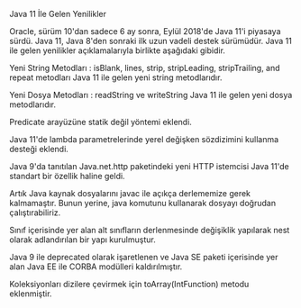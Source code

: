 Java 11 İle Gelen Yenilikler

Oracle, sürüm 10'dan sadece 6 ay sonra, Eylül 2018'de Java 11'i piyasaya sürdü. Java 11, Java 8'den sonraki ilk uzun vadeli destek sürümüdür. Java 11 ile gelen yenilikler açıklamalarıyla birlikte aşağıdaki gibidir.

Yeni String Metodları : isBlank, lines, strip, stripLeading, stripTrailing, and repeat metodları Java 11 ile gelen yeni string metodlarıdır.

Yeni Dosya Metodları : readString ve writeString Java 11 ile gelen yeni dosya metodlarıdır.

Predicate arayüzüne statik değil yöntemi eklendi.

Java 11'de lambda parametrelerinde yerel değişken sözdizimini kullanma desteği eklendi.

Java 9'da tanıtılan Java.net.http paketindeki yeni HTTP istemcisi Java 11'de standart bir özellik haline geldi.

Artık Java kaynak dosyalarını javac ile açıkça derlememize gerek kalmamaştır. Bunun yerine, java komutunu kullanarak dosyayı doğrudan çalıştırabiliriz.

Sınıf içerisinde yer alan alt sınıfların derlenmesinde değişiklik yapılarak nest olarak adlandırılan bir yapı kurulmuştur.

Java 9 ile deprecated olarak işaretlenen ve Java SE paketi içerisinde yer alan Java EE ile CORBA modülleri kaldırılmıştır.

Koleksiyonları dizilere çevirmek için toArray(IntFunction) metodu eklenmiştir.
